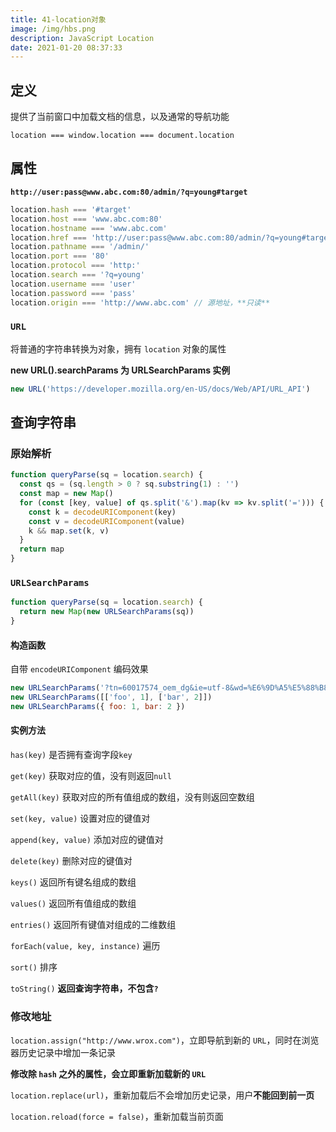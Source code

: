 ```yaml
---
title: 41-location对象
image: /img/hbs.png
description: JavaScript Location
date: 2021-01-20 08:37:33
---
```



## 定义

提供了当前窗口中加载文档的信息，以及通常的导航功能

`location === window.location === document.location`

## 属性

**`http://user:pass@www.abc.com:80/admin/?q=young#target`**

```js
location.hash === '#target'
location.host === 'www.abc.com:80'
location.hostname === 'www.abc.com'
location.href === 'http://user:pass@www.abc.com:80/admin/?q=young#target'
location.pathname === '/admin/'
location.port === '80'
location.protocol === 'http:'
location.search === '?q=young'
location.username === 'user'
location.password === 'pass'
location.origin === 'http://www.abc.com' // 源地址，**只读**
```

### `URL`

将普通的字符串转换为对象，拥有 `location` 对象的属性

**new URL().searchParams 为 URLSearchParams 实例**

```js
new URL('https://developer.mozilla.org/en-US/docs/Web/API/URL_API')
```

## 查询字符串

### 原始解析

```js
function queryParse(sq = location.search) {
  const qs = (sq.length > 0 ? sq.substring(1) : '')
  const map = new Map()
  for (const [key, value] of qs.split('&').map(kv => kv.split('='))) {
    const k = decodeURIComponent(key)
    const v = decodeURIComponent(value)
    k && map.set(k, v)
  }
  return map
}
```

### `URLSearchParams`

```js
function queryParse(sq = location.search) {
  return new Map(new URLSearchParams(sq))
}
```

#### 构造函数

自带 `encodeURIComponent` 编码效果

```js
new URLSearchParams('?tn=60017574_oem_dg&ie=utf-8&wd=%E6%9D%A5%E5%88%B8')
new URLSearchParams([['foo', 1], ['bar', 2]])
new URLSearchParams({ foo: 1, bar: 2 })
```

#### 实例方法

`has(key)` 是否拥有查询字段`key`

`get(key)` 获取对应的值，没有则返回`null`

`getAll(key)` 获取对应的所有值组成的数组，没有则返回空数组

`set(key, value)` 设置对应的键值对

`append(key, value)` 添加对应的键值对

`delete(key)` 删除对应的键值对

`keys()` 返回所有键名组成的数组

`values()` 返回所有值组成的数组

`entries()` 返回所有键值对组成的二维数组

`forEach(value, key, instance)` 遍历

`sort()` 排序

`toString()` **返回查询字符串，不包含`?`**

### 修改地址

`location.assign("http://www.wrox.com")`，立即导航到新的 `URL`，同时在浏览器历史记录中增加一条记录

**修改除 `hash` 之外的属性，会立即重新加载新的 `URL`**

`location.replace(url)`，重新加载后不会增加历史记录，用户**不能回到前一页**

`location.reload(force = false)`，重新加载当前页面